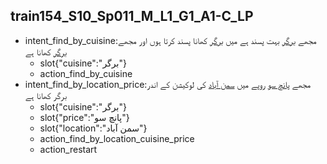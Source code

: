 ## train154_S10_Sp011_M_L1_G1_A1-C_LP
* intent_find_by_cuisine:مجھے [برگر](cuisine) بہت پسند ہے میں [برگر](cuisine) کھانا پسند کرتا ہوں اور مجھے [برگر](cuisine) کھانا ہے
	- slot{"cuisine":"برگر"}
	- action_find_by_cuisine
* intent_find_by_location_price:مجھے [پانچ سو](price) روپے میں [سمن آباد](location) کی لوکیشن کے اندر برگر کھانا ہے
	- slot{"cuisine":"برگر"}
	- slot{"price":"پانچ سو"}
	- slot{"location":"سمن آباد"}
	- action_find_by_location_cuisine_price
	- action_restart